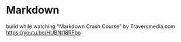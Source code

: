 # Markdown
build while watching "Markdown Crash Course" by Traversmedia.com
https://youtu.be/HUBNt18RFbo
